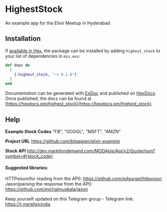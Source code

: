 # HighestStock

An example app for the Elixir Meetup in Hyderabad

## Installation

If [available in Hex](https://hex.pm/docs/publish), the package can be installed
by adding `highest_stock` to your list of dependencies in `mix.exs`:

```elixir
def deps do
  [
    {:highest_stock, "~> 0.1.0"}
  ]
end
```

Documentation can be generated with [ExDoc](https://github.com/elixir-lang/ex_doc)
and published on [HexDocs](https://hexdocs.pm). Once published, the docs can
be found at [https://hexdocs.pm/highest_stock](https://hexdocs.pm/highest_stock).


## Help

**Example Stock Codes** "FB", "GOOGL", "MSFT", "AMZN"

**Project URL**         https://github.com/bitsapien/elixir-example

**Stock API**           http://dev.markitondemand.com/MODApis/Api/v2/Quote/json?symbol=#{stock_code}

#### Suggested libraries:

HTTPoison(for reading from the API): https://github.com/edgurgel/httpoison
Jason(parsing the response from the API): https://github.com/michalmuskala/jason

Keep yourself updated on this Telegram group -
Telegram link: https://t.me/elixirindia

